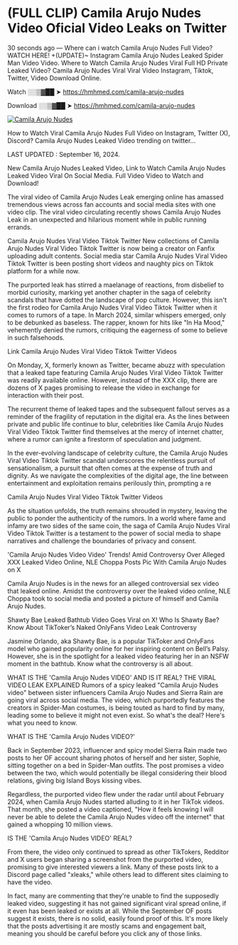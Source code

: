# (FULL CLIP) Camila Arujo Nudes Video Oficial Video Leaks on Twitter

30 seconds ago — Where can i watch Camila Arujo Nudes Full Video? WATCH HERE! +(UPDATE)~ Instagram Camila Arujo Nudes Leaked Spider Man Video Video. Where to Watch Camila Arujo Nudes Viral Full HD Private Leaked Video? Camila Arujo Nudes Viral Viral Video Instagram, Tiktok, Twitter, Video Download Online.

Watch ░░▒▓██ ➤ https://hmhmed.com/camila-arujo-nudes

Download ░░▒▓██ ➤ https://hmhmed.com/camila-arujo-nudes

[![Camila Arujo Nudes](https://i.imgur.com/dJHk4Zq.gif)](https://hmhmed.com/camila-arujo-nudes)

How to Watch Viral Camila Arujo Nudes Full Video on Instagram, Twitter (X), Discord? Camila Arujo Nudes Leaked Video trending on twitter...

LAST UPDATED : September 16, 2024.

New Camila Arujo Nudes Leaked Video, Link to Watch Camila Arujo Nudes Leaked Video Viral On Social Media. Full Video Video to Watch and Download!

The viral video of Camila Arujo Nudes Leak emerging online has amassed tremendous views across fan accounts and social media sites with one video clip. The viral video circulating recently shows Camila Arujo Nudes Leak in an unexpected and hilarious moment while in public running errands.

Camila Arujo Nudes Viral Video Tiktok Twitter New collections of Camila Arujo Nudes Viral Video Tiktok Twitter is now being a creator on Fanfix uploading adult contents. Social media star Camila Arujo Nudes Viral Video Tiktok Twitter is been posting short videos and naughty pics on Tiktok platform for a while now.

The purported leak has stirred a maelanage of reactions, from disbelief to morbid curiosity, marking yet another chapter in the saga of celebrity scandals that have dotted the landscape of pop culture. However, this isn't the first rodeo for Camila Arujo Nudes Viral Video Tiktok Twitter when it comes to rumors of a tape. In March 2024, similar whispers emerged, only to be debunked as baseless. The rapper, known for hits like "In Ha Mood," vehemently denied the rumors, critiquing the eagerness of some to believe in such falsehoods.

Link Camila Arujo Nudes Viral Video Tiktok Twitter Videos

On Monday, X, formerly known as Twitter, became abuzz with speculation that a leaked tape featuring Camila Arujo Nudes Viral Video Tiktok Twitter was readily available online. However, instead of the XXX clip, there are dozens of X pages promising to release the video in exchange for interaction with their post.

The recurrent theme of leaked tapes and the subsequent fallout serves as a reminder of the fragility of reputation in the digital era. As the lines between private and public life continue to blur, celebrities like Camila Arujo Nudes Viral Video Tiktok Twitter find themselves at the mercy of internet chatter, where a rumor can ignite a firestorm of speculation and judgment.

In the ever-evolving landscape of celebrity culture, the Camila Arujo Nudes Viral Video Tiktok Twitter scandal underscores the relentless pursuit of sensationalism, a pursuit that often comes at the expense of truth and dignity. As we navigate the complexities of the digital age, the line between entertainment and exploitation remains perilously thin, prompting a re

Camila Arujo Nudes Viral Video Tiktok Twitter Videos

As the situation unfolds, the truth remains shrouded in mystery, leaving the public to ponder the authenticity of the rumors. In a world where fame and infamy are two sides of the same coin, the saga of Camila Arujo Nudes Viral Video Tiktok Twitter is a testament to the power of social media to shape narratives and challenge the boundaries of privacy and consent.

'Camila Arujo Nudes Video Video' Trends! Amid Controversy Over Alleged XXX Leaked Video Online, NLE Choppa Posts Pic With Camila Arujo Nudes on X

Camila Arujo Nudes is in the news for an alleged controversial sex video that leaked online. Amidst the controversy over the leaked video online, NLE Choppa took to social media and posted a picture of himself and Camila Arujo Nudes.

Shawty Bae Leaked Bathtub Video Goes Viral on X! Who Is Shawty Bae? Know About TikToker’s Naked OnlyFans Video Leak Controversy

Jasmine Orlando, aka Shawty Bae, is a popular TikToker and OnlyFans model who gained popularity online for her inspiring content on Bell’s Palsy. However, she is in the spotlight for a leaked video featuring her in an NSFW moment in the bathtub. Know what the controversy is all about.

WHAT IS THE 'Camila Arujo Nudes VIDEO' AND IS IT REAL? THE VIRAL VIDEO LEAK EXPLAINED Rumors of a spicy leaked "Camila Arujo Nudes video" between sister influencers Camila Arujo Nudes and Sierra Rain are going viral across social media. The video, which purportedly features the creators in Spider-Man costumes, is being touted as hard to find by many, leading some to believe it might not even exist. So what's the deal? Here's what you need to know.

WHAT IS THE 'Camila Arujo Nudes VIDEO?'

Back in September 2023, influencer and spicy model Sierra Rain made two posts to her OF account sharing photos of herself and her sister, Sophie, sitting together on a bed in Spider-Man outfits. The post promises a video between the two, which would potentially be illegal considering their blood relations, giving big Island Boys kissing vibes.

Regardless, the purported video flew under the radar until about February 2024, when Camila Arujo Nudes started alluding to it in her TikTok videos. That month, she posted a video captioned, "How it feels knowing I will never be able to delete the Camila Arujo Nudes video off the internet" that gained a whopping 10 million views.

IS THE 'Camila Arujo Nudes VIDEO' REAL?

From there, the video only continued to spread as other TikTokers, Redditor and X users began sharing a screenshot from the purported video, promising to give interested viewers a link. Many of these posts link to a Discord page called "xleaks," while others lead to different sites claiming to have the video.

In fact, many are commenting that they're unable to find the supposedly leaked video, suggesting it has not gained significant viral spread online, if it even has been leaked or exists at all. While the September OF posts suggest it exists, there is no solid, easily found proof of this. It's more likely that the posts advertising it are mostly scams and engagement bait, meaning you should be careful before you click any of those links.